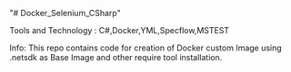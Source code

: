 "# Docker_Selenium_CSharp" 

Tools and Technology : C#,Docker,YML,Specflow,MSTEST

Info: This repo contains code for creation of Docker custom Image using .netsdk as Base Image and other require tool installation.
